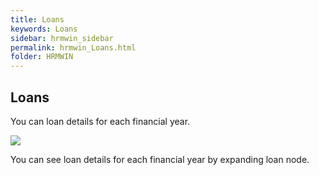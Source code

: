 ```yaml
---
title: Loans
keywords: Loans
sidebar: hrmwin_sidebar
permalink: hrmwin_Loans.html
folder: HRMWIN
---
```


## Loans

You can loan details for each financial year.

![](http://docs.risersoft.com/hrmnirvana/ImagesExt/image8_34.jpg)

You can see loan details for each financial year by expanding loan node.
